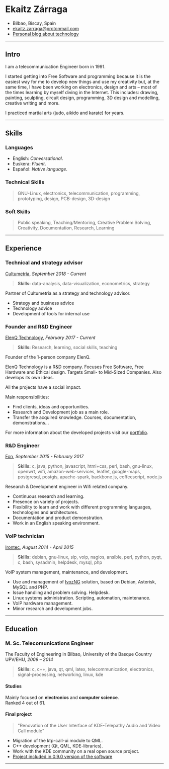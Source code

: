 
# Ekaitz Zárraga

- Bilbao, Biscay, Spain
- [ekaitz.zarraga@protonmail.com][e-mail]
- [Personal blog about technology][blogPersonal]

---

## Intro
I am a telecommunication Engineer born in 1991.

I started getting into Free Software and programming because it is the easiest
way for me to develop new things and use my creativity but, at the same time, I
have been working on electronics, design and arts – most of the times learning
by myself diving in the Internet. This includes: drawing, painting, sculpting,
circuit design, programming, 3D design and modelling, creative writing and
more.

I practiced martial arts (judo, aikido and karate) for years.


---

## Skills

### Languages
- English: *Conversational*.
- Euskera: *Fluent*.
- Español: *Native language*.


### Technical Skills
> GNU-Linux, electronics, telecommunication, programming, prototyping, design,
> PCB-design, 3D-design

### Soft Skills
> Public speaking, Teaching/Mentoring, Creative Problem Solving, Creativity,
> Documentation, Research, Learning

---

## Experience

### Technical and strategy advisor

[Cultumetría][cultumetria], *September 2018 - Current*

> **Skills:** data-analysis, data-visualization, econometrics, strategy

Partner of Cultumetría as a strategy and technology advisor.

* Strategy and business advice
* Technology advice
* Development of tools for internal use


### Founder and R&D Engineer

[ElenQ Technology][elenq], *February 2017 - Current*

> **Skills:** Research, learning, social skills, teaching

Founder of the 1-person company ElenQ.

ElenQ Technology is a R&D company. Focuses Free Software, Free Hardware and
Ethical design. Targets Small- to Mid-Sized Companies. Also develops its own
ideas.

All the projects have a social impact.

Main responsibilities:

* Find clients, ideas and opportunities.
* Research and Development job as a main role.
* Transfer the acquired knowledge. Courses, documentation, demonstrations...

For more information about the developed projects visit our
[portfolio][elenq-portfolio].


### R&D Engineer

[Fon][fon], *September 2015 - February 2017*

> **Skills:** c, java, python, javascript, html+css, perl, bash, gnu-linux,
> openwrt, wifi, amazon-web-services, leaflet, google-maps, postgresql,
> postgis, apache-spark, backbone.js, coffeescript, node.js

Research & Development engineer in Wifi related company.

* Continuous research and learning.
* Presence on variety of projects.
* Flexibility to learn and work with different programming languages,
  technologies and architectures.
* Documentation and product demonstration.
* Work in an English speaking environment.



### VoIP technician

[Irontec][irontec], *August 2014 - April 2015*

> **Skills:** debian, gnu-linux, sip, voip, nagios, ansible, perl, python,
> pyqt, c, bash, sysadmin, helpdesk, mysql, php

VoIP system management, maintenance, and development.

* Use and management of [IvozNG][ivoz] solution, based on Debian, Asterisk,
  MySQL and PHP.
* Issue handling and problem solving. Helpdesk.
* Linux systems administration. Scripting, automation, maintenance.
* VoIP hardware management.
* Minor research and development jobs.

---

## Education

### M. Sc. Telecomunications Engineer

The Faculty of Engineering in Bilbao, University of the Basque Country UPV/EHU,
*2009 – 2014*

> **Skills:** c, c++, java, qt, qml, latex, telecommunication, electronics,
> signal-processing, networking, linux, kde

#### Studies

Mainly focused on **electronics** and **computer science**.  
Ranked 4 out of 61.

#### Final project

> "Renovation of the User Interface of KDE-Telepathy Audio and Video Call
> module"

* Migration of the ktp-call-ui module to QML.
* C++ development (Qt, QML, KDE-libraries).
* Work with the KDE community on a real open source project.
* [Project included in 0.9.0 version of the software][davidBlog]


---

[blogPersonal]: http://pfctelepathy.wordpress.com
[davidBlog]: http://blog.davidedmundson.co.uk/blog/ktp_0.9
[e-mail]: mailto://ekaitz.zarraga@protonmail.com
[fon]: https://fon.com/
[irontec]: https://www.irontec.com/
[ivoz]: https://www.irontec.com/voz-ip/ivoz
[elenq]: https://elenq.tech
[elenq-portfolio]: https://elenq.tech/en/services#portfolio
[cultumetria]: http://cultumetria.com/
